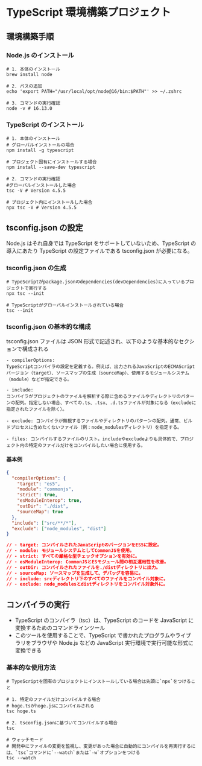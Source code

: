 # TypeScript 環境構築プロジェクト

## 環境構築手順

### Node.js のインストール

```shell
# 1. 本体のインストール
brew install node

# 2. パスの追加
echo 'export PATH="/usr/local/opt/node@16/bin:$PATH"' >> ~/.zshrc

# 3. コマンドの実行確認
node -v # 16.13.0
```

### TypeScript のインストール

```shell
# 1. 本体のインストール
# グローバルインストールの場合
npm install -g typescript

# プロジェクト固有にインストールする場合
npm install --save-dev typescript

# 2. コマンドの実行確認
#グローバルインストールした場合
tsc -V # Version 4.5.5

# プロジェクト内にインストールした場合
npx tsc -V # Version 4.5.5
```

## tsconfig.json の設定

Node.js はそれ自身では TypeScript をサポートしていないため、TypeScript の導入にあたり TypeScript の設定ファイルである tsconfig.json が必要になる。

### tsconfig.json の生成

```shell
# TypeScriptがpackage.jsonのdependencies(devDependencies)に入っているプロジェクトで実行する
npx tsc --init

# TypeScriptがグローバルインストールされている場合
tsc --init
```

### tsconfig.json の基本的な構成

tsconfig.json ファイルは JSON 形式で記述され、以下のような基本的なセクションで構成される

```
- compilerOptions:
TypeScriptコンパイラの設定を定義する。例えば、出力されるJavaScriptのECMAScriptバージョン（target）、ソースマップの生成（sourceMap）、使用するモジュールシステム（module）などが指定できる。
```

```
- include:
コンパイラがプロジェクトのファイルを解析する際に含めるファイルやディレクトリのパターンの配列。指定しない場合、すべての.ts、.tsx、.d.tsファイルが対象になる（excludeに指定されたファイルを除く）。
```

```
- exclude: コンパイラが無視するファイルやディレクトリのパターンの配列。通常、ビルドプロセスに含めたくないファイル（例：node_modulesディレクトリ）を指定する。
```

```
- files: コンパイルするファイルのリスト。includeやexcludeよりも具体的で、プロジェクト内の特定のファイルだけをコンパイルしたい場合に使用する。
```

#### 基本例

```json
{
  "compilerOptions": {
    "target": "es5",
    "module": "commonjs",
    "strict": true,
    "esModuleInterop": true,
    "outDir": "./dist",
    "sourceMap": true
  },
  "include": ["src/**/*"],
  "exclude": ["node_modules", "dist"]
}

// - target: コンパイルされたJavaScriptのバージョンをES5に設定。
// - module: モジュールシステムとしてCommonJSを使用。
// - strict: すべての厳格な型チェックオプションを有効に。
// - esModuleInterop: CommonJSとESモジュール間の相互運用性を改善。
// - outDir: コンパイルされたファイルを./distディレクトリに出力。
// - sourceMap: ソースマップを生成して、デバッグを容易に。
// - include: srcディレクトリ下のすべてのファイルをコンパイル対象に。
// - exclude: node_modulesとdistディレクトリをコンパイル対象外に。
```

## コンパイラの実行

- TypeScript のコンパイラ（tsc）は、TypeScript のコードを JavaScript に変換するためのコマンドラインツール
- このツールを使用することで、TypeScript で書かれたプログラムやライブラリをブラウザや Node.js などの JavaScript 実行環境で実行可能な形式に変換できる

### 基本的な使用方法

```shell
# TypeScriptを固有のプロジェクトにインストールしている場合は先頭に`npx`をつけること

# 1. 特定のファイルだけコンパイルする場合
# hoge.tsがhoge.jsにコンパイルされる
tsc hoge.ts

# 2. tsconfig.jsonに基づいてコンパイルする場合
tsc

# ウォッチモード
# 開発中にファイルの変更を監視し、変更があった場合に自動的にコンパイルを再実行するには、`tsc`コマンドに`--watch`または`-w`オプションをつける
tsc --watch
```
